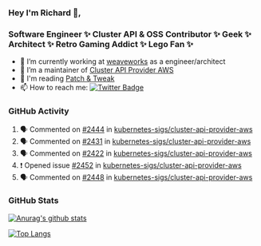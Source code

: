 ### Hey I'm Richard 👋, 

<h3 align="left">Software Engineer ✨ Cluster API & OSS Contributor ✨ Geek ✨ Architect ✨ Retro Gaming Addict ✨ Lego Fan ✨</h3>

- 🔭 I’m currently working at [weaveworks](https://github.com/weaveworks) as a engineer/architect
- 👯 I’m a maintainer of [Cluster API Provider AWS](https://github.com/kubernetes-sigs/cluster-api-provider-aws)
- 💬 I'm reading [Patch & Tweak](https://bjooks.com/products/patch-tweak-exploring-modular-synthesis)
- 📫 How to reach me: [![Twitter Badge](https://img.shields.io/badge/-@fruit_case-00acee?style=flat&logo=Twitter&logoColor=white)](https://twitter.com/intent/follow?screen_name=fruit_case "Follow on Twitter")

### GitHub Activity 

<!--START_SECTION:activity-->
1. 🗣 Commented on [#2444](https://github.com/kubernetes-sigs/cluster-api-provider-aws/issues/2444) in [kubernetes-sigs/cluster-api-provider-aws](https://github.com/kubernetes-sigs/cluster-api-provider-aws)
2. 🗣 Commented on [#2431](https://github.com/kubernetes-sigs/cluster-api-provider-aws/issues/2431) in [kubernetes-sigs/cluster-api-provider-aws](https://github.com/kubernetes-sigs/cluster-api-provider-aws)
3. 🗣 Commented on [#2422](https://github.com/kubernetes-sigs/cluster-api-provider-aws/issues/2422) in [kubernetes-sigs/cluster-api-provider-aws](https://github.com/kubernetes-sigs/cluster-api-provider-aws)
4. ❗️ Opened issue [#2452](https://github.com/kubernetes-sigs/cluster-api-provider-aws/issues/2452) in [kubernetes-sigs/cluster-api-provider-aws](https://github.com/kubernetes-sigs/cluster-api-provider-aws)
5. 🗣 Commented on [#2448](https://github.com/kubernetes-sigs/cluster-api-provider-aws/issues/2448) in [kubernetes-sigs/cluster-api-provider-aws](https://github.com/kubernetes-sigs/cluster-api-provider-aws)
<!--END_SECTION:activity-->

### GitHub Stats

[![Anurag's github stats](https://github-readme-stats.vercel.app/api?username=richardcase&count_private=true&show_icons=true)](https://github.com/anuraghazra/github-readme-stats)

[![Top Langs](https://github-readme-stats.vercel.app/api/top-langs/?username=richardcase&hide=html&layout=compact)](https://github.com/anuraghazra/github-readme-stats)
